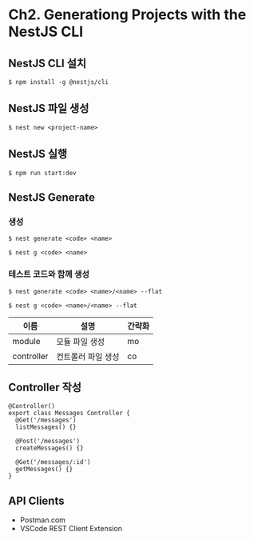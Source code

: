 # Ch2. Generationg Projects with the NestJS CLI

## NestJS CLI 설치

```
$ npm install -g @nestjs/cli
```

## NestJS 파일 생성

```
$ nest new <project-name>
```

## NestJS 실행

```
$ npm run start:dev
```

## NestJS Generate

### 생성

```
$ nest generate <code> <name>
```

```
$ nest g <code> <name>
```

### 테스트 코드와 함께 생성

```
$ nest generate <code> <name>/<name> --flat
```

```
$ nest g <code> <name>/<name> --flat
```

| 이름       | 설명               | 간략화 |
| ---------- | ------------------ | ------ |
| module     | 모듈 파일 생성     | mo     |
| controller | 컨트롤러 파일 생성 | co     |

## Controller 작성

```
@Controller()
export class Messages Controller {
  @Get('/messages')
  listMessages() {}

  @Post('/messages')
  createMessages() {}

  @Get('/messages/:id')
  getMessages() {}
}
```

## API Clients

- Postman.com
- VSCode REST Client Extension

